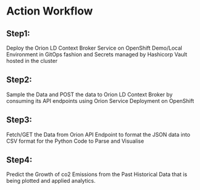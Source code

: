 # Action Workflow
## Step1:
Deploy the Orion LD Context Broker Service on OpenShift Demo/Local Environment in GitOps fashion and Secrets managed by Hashicorp Vault hosted in the cluster

## Step2:
Sample the Data and POST the data to Orion LD Context Broker by consuming its API endpoints using Orion Service Deployment on OpenShift

## Step3:
Fetch/GET the Data from Orion API Endpoint to format the JSON data into CSV format for the Python Code to Parse and Visualise

## Step4:
Predict the Growth of co2 Emissions from the Past Historical Data that is being plotted and applied analytics.
